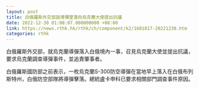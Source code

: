 ```yaml
---
layout: post
title: 白俄羅斯外交部就導彈墜落向烏克蘭大使提出抗議
date: 2022-12-30 01:08:07.000000000 +08:00
link: https://news.rthk.hk/rthk/ch/component/k2/1681817-20221230.htm
categories: rthk
---
```


白俄羅斯外交部，就烏克蘭導彈落入白俄境內一事，召見烏克蘭大使並提出抗議，要求烏克蘭調查導彈事件，並追責肇事者。

白俄羅斯國防部之前表示，一枚烏克蘭S-300防空導彈在當地早上落入在白俄布列斯特州，白俄防空部隊將導彈擊落。總統盧卡申科已要求相關部門調查事件原因。
